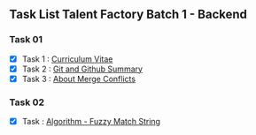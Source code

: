 ## Task List Talent Factory Batch 1 - Backend

### Task 01
- [x] Task 1 : [Curriculum Vitae](https://hpazk.github.io/resume.html) 
- [x] Task 2 : [Git and Github Summary](https://hpazk.github.io/git-github-summary.html) 
- [x] Task 3 : [About Merge Conflicts](https://hpazk.github.io/about-merge-conflicts.html) 

### Task 02
- [x] Task : [Algorithm - Fuzzy Match String](https://github.com/hpazk/fuzzy-match-string) 






